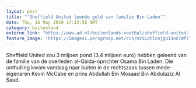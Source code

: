 ```yaml
---
layout: post
title: "‘Sheffield United leende geld van familie Bin Laden’"
date: Thu, 16 May 2019 17:13:58 GMT
category: buitenland
externe_link: "https://www.ad.nl/buitenlands-voetbal/sheffield-united-leende-geld-van-familie-bin-laden~a956ecbe/"
feature_image: "https://images1.persgroep.net/rcs/mz5LqtlcnjgUI3nX7Wf7TjH5v2M/diocontent/147807748/_fitwidth/400/?appId=21791a8992982cd8da851550a453bd7f&quality=0.7"
---
```


Sheffield United zou 3 miljoen pond (3,4 miljoen euro) hebben geleend van de familie van de overleden al-Qaida-oprichter Osama Bin Laden. Die onthulling kwam vandaag naar buiten in de rechtszaak tussen mede-eigenaren Kevin McCabe en prins Abdullah Bin Mosaad Bin Abdulaziz Al Saud.
